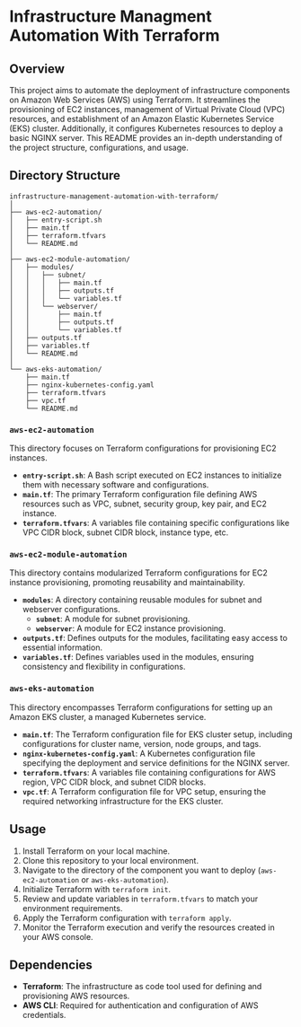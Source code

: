 # Infrastructure Managment Automation With Terraform

## Overview
This project aims to automate the deployment of infrastructure components on Amazon Web Services (AWS) using Terraform. It streamlines the provisioning of EC2 instances, management of Virtual Private Cloud (VPC) resources, and establishment of an Amazon Elastic Kubernetes Service (EKS) cluster. Additionally, it configures Kubernetes resources to deploy a basic NGINX server. This README provides an in-depth understanding of the project structure, configurations, and usage.

## Directory Structure

```plaintext
infrastructure-management-automation-with-terraform/
│
├── aws-ec2-automation/
│   ├── entry-script.sh
│   ├── main.tf
│   ├── terraform.tfvars
│   └── README.md
│
├── aws-ec2-module-automation/
│   ├── modules/
│   │   ├── subnet/
│   │   │   ├── main.tf
│   │   │   ├── outputs.tf
│   │   │   └── variables.tf
│   │   └── webserver/
│   │       ├── main.tf
│   │       ├── outputs.tf
│   │       └── variables.tf
│   ├── outputs.tf
│   ├── variables.tf
│   └── README.md
│
└── aws-eks-automation/
    ├── main.tf
    ├── nginx-kubernetes-config.yaml
    ├── terraform.tfvars
    ├── vpc.tf
    └── README.md
```

### `aws-ec2-automation`
This directory focuses on Terraform configurations for provisioning EC2 instances.

- **`entry-script.sh`**: A Bash script executed on EC2 instances to initialize them with necessary software and configurations.
- **`main.tf`**: The primary Terraform configuration file defining AWS resources such as VPC, subnet, security group, key pair, and EC2 instance.
- **`terraform.tfvars`**: A variables file containing specific configurations like VPC CIDR block, subnet CIDR block, instance type, etc.

### `aws-ec2-module-automation`
This directory contains modularized Terraform configurations for EC2 instance provisioning, promoting reusability and maintainability.

- **`modules`**: A directory containing reusable modules for subnet and webserver configurations.
    - **`subnet`**: A module for subnet provisioning.
    - **`webserver`**: A module for EC2 instance provisioning.
- **`outputs.tf`**: Defines outputs for the modules, facilitating easy access to essential information.
- **`variables.tf`**: Defines variables used in the modules, ensuring consistency and flexibility in configurations.

### `aws-eks-automation`
This directory encompasses Terraform configurations for setting up an Amazon EKS cluster, a managed Kubernetes service.

- **`main.tf`**: The Terraform configuration file for EKS cluster setup, including configurations for cluster name, version, node groups, and tags.
- **`nginx-kubernetes-config.yaml`**: A Kubernetes configuration file specifying the deployment and service definitions for the NGINX server.
- **`terraform.tfvars`**: A variables file containing configurations for AWS region, VPC CIDR block, and subnet CIDR blocks.
- **`vpc.tf`**: A Terraform configuration file for VPC setup, ensuring the required networking infrastructure for the EKS cluster.

## Usage
1. Install Terraform on your local machine.
2. Clone this repository to your local environment.
3. Navigate to the directory of the component you want to deploy (`aws-ec2-automation` or `aws-eks-automation`).
4. Initialize Terraform with `terraform init`.
5. Review and update variables in `terraform.tfvars` to match your environment requirements.
6. Apply the Terraform configuration with `terraform apply`.
7. Monitor the Terraform execution and verify the resources created in your AWS console.

## Dependencies
- **Terraform**: The infrastructure as code tool used for defining and provisioning AWS resources.
- **AWS CLI**: Required for authentication and configuration of AWS credentials.